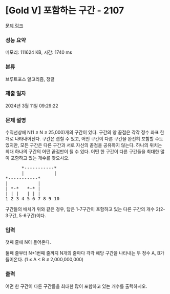 # [Gold V] 포함하는 구간 - 2107 

[문제 링크](https://www.acmicpc.net/problem/2107) 

### 성능 요약

메모리: 111624 KB, 시간: 1740 ms

### 분류

브루트포스 알고리즘, 정렬

### 제출 일자

2024년 3월 11일 09:29:22

### 문제 설명

<p>수직선상에 N(1 ≤ N ≤ 25,000)개의 구간이 있다. 구간의 양 끝점은 각각 정수 좌표 한 개로 나타내어진다. 구간은 겹칠 수 있고, 어떤 구간이 다른 구간을 완전히 포함할 수도 있지만, 모든 구간은 다른 구간과 서로 자신의 끝점을 공유하지 않는다. 하나의 위치는 최대 하나의 구간의 어떤 끝점만이 될 수 있다. 어떤 한 구간이 다른 구간들을 최대한 많이 포함하고 있는 개수를 찾으시오.</p>

<pre>      *-----------*
      |           |
*-----------*
|           |
| *-*   *-* |
| | |   | | |
1 2 3 4 5 6 7 8 9 10</pre>

<p>구간들의 배치가 위와 같은 경우, 답은 1-7구간이 포함하고 있는 다른 구간의 개수 2(2-3구간, 5-6구간)이다.</p>

### 입력 

 <p>첫째 줄에 N이 들어온다.</p>

<p>둘째 줄부터 N+1번째 줄까지 N개의 줄마다 각각 해당 구간을 나타내는 두 정수 A, B가 들어온다. (1 ≤ A < B ≤ 2,000,000,000)</p>

### 출력 

 <p>어떤 한 구간이 다른 구간들을 최대한 많이 포함하고 있는 개수를 출력하시오.</p>


